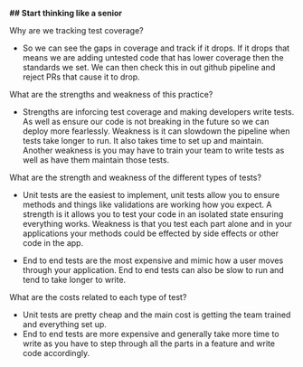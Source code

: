 <!-- trunk-ignore(markdownlint/MD036) -->

**## Start thinking like a senior**

Why are we tracking test coverage?

- So we can see the gaps in coverage and track if it drops. If it drops that means we are adding untested code that has lower coverage then the standards we set. We can then check this in out github pipeline and reject PRs that cause it to drop.

What are the strengths and weakness of this practice?

- Strengths are inforcing test coverage and making developers write tests. As well as ensure our code is not breaking in the future so we can deploy more fearlessly. Weakness is it can slowdown the pipeline when tests take longer to run. It also takes time to set up and maintain. Another weakness is you may have to train your team to write tests as well as have them maintain those tests.

What are the strength and weakness of the different types of tests?

- Unit tests are the easiest to implement, unit tests allow you to ensure methods and things like validations are working how you expect. A strength is it allows you to test your code in an isolated state ensuring everything works. Weakness is that you test each part alone and in your applications your methods could be effected by side effects or other code in the app.

- End to end tests are the most expensive and mimic how a user moves through your application. End to end tests can also be slow to run and tend to take longer to write.

What are the costs related to each type of test?

- Unit tests are pretty cheap and the main cost is getting the team trained and everything set up.
- End to end tests are more expensive and generally take more time to write as you have to step through all the parts in a feature and write code accordingly.
